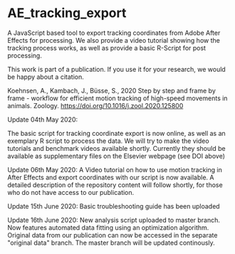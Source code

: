 # AE_tracking_export
A JavaScript based tool to export tracking coordinates from Adobe After Effects for processing.
We also provide a video tutorial showing how the tracking process works, as well as provide a basic R-Script for post processing.

This work is part of a publication. If you use it for your research, we would be happy about a citation.

Koehnsen, A., Kambach, J., Büsse, S., 
2020 Step by step and frame by frame - workflow for efficient motion tracking of high-speed movements in animals. Zoology.
https://doi.org/10.1016/j.zool.2020.125800


Update 04th May 2020:

 The basic script for tracking coordinate export is now online, as well as an exemplary R script to process the data. 
 We will try to make the video tutorials and benchmark videos available shortly. Currently they should be available as
 supplementary files on the Elsevier webpage (see DOI above)
 
Update 06th May 2020:
 A Video  tutorial on how to use motion tracking in After Effects and export coordinates with our script is now available. 
 A detailed description of the repository content will follow shortly, for those who do not have access to our publication.
 
Update 15th June 2020:
 Basic troubleshooting guide has been uploaded

Update 16th June 2020:
 New analysis script uploaded to master branch. Now features automated data fitting using an optimization algorithm. 
 Original data from our publication can now be accessed in the separate "original data" branch. The master branch will be updated     continously.  
